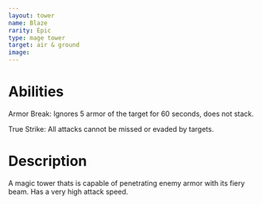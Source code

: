 ```yaml
---
layout: tower
name: Blaze
rarity: Epic
type: mage tower
target: air & ground
image: 
---
```


# Abilities

Armor Break: Ignores 5 armor of the target for 60 seconds, does not stack.

True Strike: All attacks cannot be missed or evaded by targets.

# Description

A magic tower thats is capable of penetrating enemy armor with its fiery beam. Has a very high attack speed.
